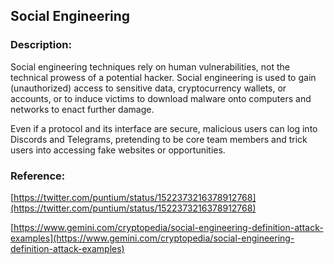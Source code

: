 ## Social Engineering

### Description:

Social engineering techniques rely on human vulnerabilities, not the technical prowess of a potential hacker. Social engineering is used to gain (unauthorized) access to sensitive data, cryptocurrency wallets, or accounts, or to induce victims to download malware onto computers and networks to enact further damage.

Even if a protocol and its interface are secure, malicious users can log into Discords and Telegrams, pretending to be core team members and trick users into accessing fake websites or opportunities.

### Reference:

[https://twitter.com/puntium/status/1522373216378912768](https://twitter.com/puntium/status/1522373216378912768)

[https://www.gemini.com/cryptopedia/social-engineering-definition-attack-examples](https://www.gemini.com/cryptopedia/social-engineering-definition-attack-examples)